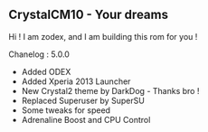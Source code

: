 CrystalCM10 - Your dreams
-------------------------
Hi !
I am zodex, and I am building this rom for you !

Chanelog :
5.0.0
- Added ODEX
- Added Xperia 2013 Launcher
- New Crystal2 theme by DarkDog - Thanks bro !
- Replaced Superuser by SuperSU
- Some tweaks for speed
- Adrenaline Boost and CPU Control

